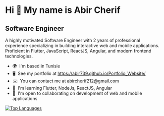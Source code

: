 Hi 👋 My name is Abir Cherif
============================

Software Engineer
-----------------

A highly motivated Software Engineer with 2 years of professional experience specializing in building interactive web and mobile applications. Proficient in Flutter, JavaScript, ReactJS, Angular, and modern frontend technologies.

* 🌍  I'm based in Tunisie
* 🖥️  See my portfolio at https://abir739.github.io/Portfolio_Website/
* ✉️  You can contact me at [abircherif212@gmail.com](mailto:abircherif212@gmail.com)
* 🧠  I'm learning Flutter, NodeJs, ReactJS, Angular
* 🤝  I'm open to collaborating on development of web and mobile applications

<a href="https://github.com/abir739" align="left"><img src="https://github-readme-stats.vercel.app/api/top-langs/?username=abir739&langs_count=10&title_color=0891b2&text_color=ffffff&icon_color=0891b2&bg_color=1c1917&hide_border=true&locale=en&custom_title=Top%20%Languages" alt="Top Languages" /></a>
